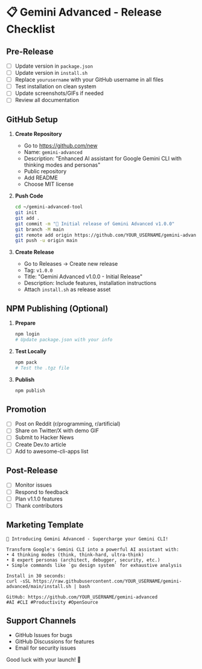 # 📋 Gemini Advanced - Release Checklist

## Pre-Release

- [ ] Update version in `package.json`
- [ ] Update version in `install.sh`
- [ ] Replace `yourusername` with your GitHub username in all files
- [ ] Test installation on clean system
- [ ] Update screenshots/GIFs if needed
- [ ] Review all documentation

## GitHub Setup

1. **Create Repository**
   - Go to https://github.com/new
   - Name: `gemini-advanced`
   - Description: "Enhanced AI assistant for Google Gemini CLI with thinking modes and personas"
   - Public repository
   - Add README
   - Choose MIT license

2. **Push Code**
   ```bash
   cd ~/gemini-advanced-tool
   git init
   git add .
   git commit -m "🚀 Initial release of Gemini Advanced v1.0.0"
   git branch -M main
   git remote add origin https://github.com/YOUR_USERNAME/gemini-advanced.git
   git push -u origin main
   ```

3. **Create Release**
   - Go to Releases → Create new release
   - Tag: `v1.0.0`
   - Title: "Gemini Advanced v1.0.0 - Initial Release"
   - Description: Include features, installation instructions
   - Attach `install.sh` as release asset

## NPM Publishing (Optional)

1. **Prepare**
   ```bash
   npm login
   # Update package.json with your info
   ```

2. **Test Locally**
   ```bash
   npm pack
   # Test the .tgz file
   ```

3. **Publish**
   ```bash
   npm publish
   ```

## Promotion

- [ ] Post on Reddit (r/programming, r/artificial)
- [ ] Share on Twitter/X with demo GIF
- [ ] Submit to Hacker News
- [ ] Create Dev.to article
- [ ] Add to awesome-cli-apps list

## Post-Release

- [ ] Monitor issues
- [ ] Respond to feedback
- [ ] Plan v1.1.0 features
- [ ] Thank contributors

## Marketing Template

```
🚀 Introducing Gemini Advanced - Supercharge your Gemini CLI!

Transform Google's Gemini CLI into a powerful AI assistant with:
• 4 thinking modes (think, think-hard, ultra-think)
• 8 expert personas (architect, debugger, security, etc.)
• Simple commands like `gu design system` for exhaustive analysis

Install in 30 seconds:
curl -sSL https://raw.githubusercontent.com/YOUR_USERNAME/gemini-advanced/main/install.sh | bash

GitHub: https://github.com/YOUR_USERNAME/gemini-advanced
#AI #CLI #Productivity #OpenSource
```

## Support Channels

- GitHub Issues for bugs
- GitHub Discussions for features
- Email for security issues

Good luck with your launch! 🎉